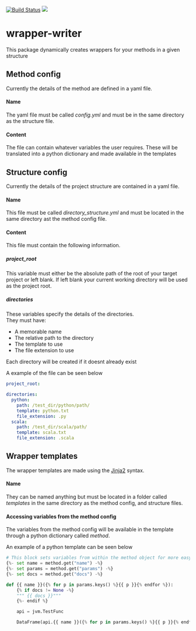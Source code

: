 [![Build Status](https://travis-ci.org/treilly94/wrapper-writer.svg?branch=development)](https://travis-ci.org/treilly94/wrapper-writer)
[![](https://img.shields.io/badge/taiga-kanban-green.svg)](https://tree.taiga.io/project/treilly94-wrapper-writer/)
# wrapper-writer
This package dynamically creates wrappers for your methods in a given structure

## Method config
Currently the details of the method are defined in a yaml file. 
#### Name
The yaml file must be called *config.yml* and must be in the same directory as the structure file.  
#### Content
The file can contain whatever variables the user requires. These will be translated into a python dictionary and made
available in the templates

## Structure config
Currently the details of the project structure are contained in a yaml file.
#### Name
This file must be called *directory_structure.yml* and must be located in the same directory ast the method config file.
#### Content
This file must contain the following information.  
##### project_root
This variable must either be the absolute path of the root of your target project or left blank. If left blank your 
current working directory will be used as the project root.
##### directories 
These variables specify the details of the directories.  
They must have:  
* A memorable name
* The relative path to the directory
* The template to use
* The file extension to use  

Each directory will be created if it doesnt already exist 

A example of the file can be seen below 
```yaml
project_root:

directories:
  python:
    path: /test_dir/python/path/
    template: python.txt
    file_extension: .py
  scala:
    path: /test_dir/scala/path/
    template: scala.txt
    file_extension: .scala
```

## Wrapper templates
The wrapper templates are made using the [Jinja2](http://jinja.pocoo.org) syntax.
#### Name
They can be named anything but must be located in a folder called *templates* in the same directory as the 
method config, and structure files.
#### Accessing variables from the method config
The variables from the method config will be available in the template through a python dictionary called *method*.

An example of a python template can be seen below
```python
# This block sets variables from within the method object for more easy calling
{%- set name = method.get("name") -%}
{%- set params = method.get("params") -%}
{%- set docs = method.get("docs") -%}

def {{ name }}({% for p in params.keys() %}{{ p }}{% endfor %}):
    {% if docs != None -%}
    """ {{ docs }}"""
    {%- endif %}

    api = jvm.TestFunc

    DataFrame(api.{{ name }}({% for p in params.keys() %}{{ p }}{% endfor %}), sql_ctx)
``` 